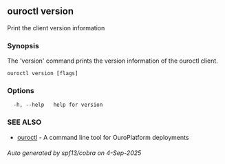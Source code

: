 ## ouroctl version

Print the client version information

### Synopsis

The 'version' command prints the version information of the ouroctl client.

```
ouroctl version [flags]
```

### Options

```
  -h, --help   help for version
```

### SEE ALSO

* [ouroctl](ouroctl.md)	 - A command line tool for OuroPlatform deployments

###### Auto generated by spf13/cobra on 4-Sep-2025
